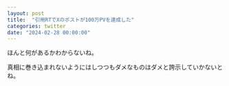 ```yaml
---
layout: post
title:  "引用RTでXのポストが100万PVを達成した"
categories: twitter
date: "2024-02-28 00:00:00"
---
```


ほんと何があるかわからないね。

真相に巻き込まれないようにはしつつもダメなものはダメと誇示していかないとね。
